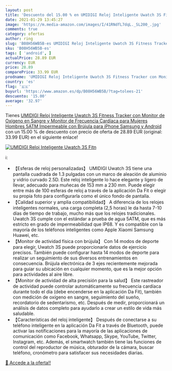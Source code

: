 ```yaml
---
layout: post
title: 'Descuento del 15.00 % en UMIDIGI Reloj Inteligente Uwatch 3S Fitn'
date: 2021-01-29 13:45:27
image: 'https://m.media-amazon.com/images/I/41RNdfL7dqL._SL200_.jpg'
comments: true
category: ofertas
author: ring
slug: 'B08H56WB5B-es UMIDIGI Reloj Inteligente Uwatch 3S Fitness Tracker con...'
sku: 'B08H56WB5B-es'
tags: [ 'android', ]
actualPrice: 28.89 EUR
currency: EUR
price: 28.89
comparePrice: 33.99 EUR
prodname: 'UMIDIGI Reloj Inteligente Uwatch 3S Fitness Tracker con Monitor de Oxígeno en Sangre y Monitor de Frecuencia Cardíaca para Mujeres Hombres 5ATM Impermeable con Brújula para iPhone Samsung y Android'
country: 'es'
flag: '🇪🇸'
buyurl: 'https://www.amazon.es/dp/B08H56WB5B/?tag=tolees-21'
descuento: '15.00'
average: '32.97'
---
```


Tienes [UMIDIGI Reloj Inteligente Uwatch 3S Fitness Tracker con Monitor de Oxígeno en Sangre y Monitor de Frecuencia Cardíaca para Mujeres Hombres 5ATM Impermeable con Brújula para iPhone Samsung y Android](https://www.amazon.es/dp/B08H56WB5B/?tag=tolees-21) con un 15.00 % de descuento con precio de oferta de 28.89 EUR (original: 33.99 EUR) en el siguiente enlace!

[![UMIDIGI Reloj Inteligente Uwatch 3S Fitn](https://m.media-amazon.com/images/I/41RNdfL7dqL._SL200_.jpg)](https://www.amazon.es/dp/B08H56WB5B/?tag=tolees-21)

ℹ️:

- 【Esferas de reloj personalizadas】 UMIDIGI Uwatch 3S tiene una pantalla cuadrada de 1.3 pulgadas con un marco de aleación de aluminio y vidrio curvado 2.5D. Este reloj inteligente lo hace elegante y ligero de llevar, adecuado para muñecas de 153 mm a 230 mm. Puede elegir entre más de 100 esferas de reloj a través de la aplicación Da Fit o elegir su propia foto para configurarla como el único fondo de pantalla.
- 【Calidad superior y amplia compatibilidad】 A diferencia de los relojes inteligentes normales, una carga completa (2,5 horas) le da hasta 7-10 días de tiempo de trabajo, mucho más que los relojes tradicionales. Uwatch 3S cumple con el estándar a prueba de agua 5ATM, que es más estricto en grado de impermeabilidad que IP68. Y es compatible con la mayoría de los teléfonos inteligentes como Apple Xiaomi Samsung Huawei, etc.
- 【Monitor de actividad física con brújula】 Con 14 modos de deporte para elegir, Uwatch 3S puede proporcionarle datos de ejercicio precisos. También puede configurar hasta 14 modos de deporte para realizar un seguimiento de sus diversos entrenamientos en consecuencia. Brújula electrónica de 3 ejes recientemente mejorada para guiar su ubicación en cualquier momento, que es la mejor opción para actividades al aire libre.
- 【Monitor de actividad de alta precisión para la salud】 Este rastreador de actividad puede controlar automáticamente su frecuencia cardíaca durante todo el día (debe encenderse en la aplicación Da Fit), también con medición de oxígeno en sangre, seguimiento del sueño, recordatorio de sedentarismo, etc. Después de medir, proporcionará un análisis de datos completo para ayudarlo a crear un estilo de vida más saludable.
- 【Características del reloj inteligente】 Después de conectarse a su teléfono inteligente en la aplicación Da Fit a través de Bluetooth, puede activar las notificaciones para la mayoría de las aplicaciones de comunicación como Facebook, Whatsapp, Skype, YouTube, Twitter, Instagram, etc. Además, el smartwatch también tiene las funciones de control del reproductor de música, obturador de la cámara, buscar teléfono, cronómetro para satisfacer sus necesidades diarias.

[🛒 Accede a la oferta!!](https://www.amazon.es/dp/B08H56WB5B/?tag=tolees-21)

